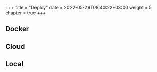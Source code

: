 +++
title = "Deploy"
date = 2022-05-29T08:40:22+03:00
weight = 5
chapter = true
+++

## Docker

## Cloud

## Local
